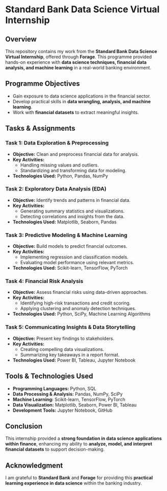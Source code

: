 # Standard Bank Data Science Virtual Internship

## Overview
This repository contains my work from the **Standard Bank Data Science Virtual Internship**, offered through **Forage**. This programme provided hands-on experience with **data science techniques, financial data analysis, and machine learning** in a real-world banking environment.

## Programme Objectives
- Gain exposure to data science applications in the financial sector.
- Develop practical skills in **data wrangling, analysis, and machine learning**.
- Work with **financial datasets** to extract meaningful insights.

## Tasks & Assignments

### **Task 1: Data Exploration & Preprocessing**
- **Objective:** Clean and preprocess financial data for analysis.
- **Key Activities:**
  - Handling missing values and outliers.
  - Standardizing and transforming data for modeling.
- **Technologies Used:** Python, Pandas, NumPy

### **Task 2: Exploratory Data Analysis (EDA)**
- **Objective:** Identify trends and patterns in financial data.
- **Key Activities:**
  - Generating summary statistics and visualizations.
  - Detecting correlations and insights from the data.
- **Technologies Used:** Matplotlib, Seaborn, Pandas

### **Task 3: Predictive Modeling & Machine Learning**
- **Objective:** Build models to predict financial outcomes.
- **Key Activities:**
  - Implementing regression and classification models.
  - Evaluating model performance using relevant metrics.
- **Technologies Used:** Scikit-learn, TensorFlow, PyTorch

### **Task 4: Financial Risk Analysis**
- **Objective:** Assess financial risks using data-driven approaches.
- **Key Activities:**
  - Identifying high-risk transactions and credit scoring.
  - Applying clustering and anomaly detection techniques.
- **Technologies Used:** Python, SciPy, Machine Learning Algorithms

### **Task 5: Communicating Insights & Data Storytelling**
- **Objective:** Present key findings to stakeholders.
- **Key Activities:**
  - Creating compelling data visualizations.
  - Summarizing key takeaways in a report format.
- **Technologies Used:** Power BI, Tableau, Jupyter Notebook

## Tools & Technologies Used
- **Programming Languages:** Python, SQL
- **Data Processing & Analysis:** Pandas, NumPy, SciPy
- **Machine Learning:** Scikit-learn, TensorFlow, PyTorch
- **Data Visualization:** Matplotlib, Seaborn, Power BI, Tableau
- **Development Tools:** Jupyter Notebook, GitHub

## Conclusion
This internship provided a **strong foundation in data science applications within finance**, enhancing my ability to **analyze, model, and interpret financial datasets** to support decision-making.

## Acknowledgment
I am grateful to **Standard Bank** and **Forage** for providing this **practical learning experience in data science** within the banking industry.
